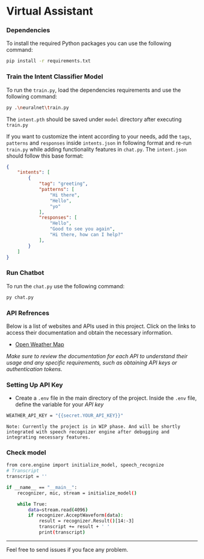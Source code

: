 # Virtual Assistant

### Dependencies
To install the required Python packages you can use the following command:

```bash
pip install -r requirements.txt
```
### Train the Intent Classifier Model
To run the `train.py`, load the dependencies requirements and use the following command:
```bash
py .\neuralnet\train.py
```

The `intent.pth` should be saved under `model` directory after executing `train.py`

If you want to customize the intent according to your needs, add the `tags`, `patterns` and `responses` inside `intents.json` in following format and re-run `train.py` while adding functionality features in `chat.py`. The `intent.json` should follow this base format:

```json
{
    "intents": [
        {
            "tag": "greeting",
            "patterns": [
                "Hi there",
                "Hello",
                "yo"
            ],
            "responses": [
                "Hello",
                "Good to see you again",
                "Hi there, how can I help?"
            ],
        }
    ]
}
```

### Run Chatbot
To run the `chat.py` use the following command:

```bash
py chat.py
```

### API Refrences
Below is a list of websites and APIs used in this project. Click on the links to access their documentation and obtain the necessary information.

- [Open Weather Map](https://openweathermap.org/api)

*Make sure to review the documentation for each API to understand their usage and any specific requirements, such as obtaining API keys or authentication tokens.*

### Setting Up API Key
- Create a `.env` file in the main directory of the project. Inside the `.env` file, define the variable for your *API key*

```bash
WEATHER_API_KEY = "{{secret.YOUR_API_KEY}}"
```

`Note: Currently the project is in WIP phase. And will be shortly integrated with speech recognizer engine after debugging and integrating necessary features.`

### Check model

```bash
from core.engine import initialize_model, speech_recognize
# Transcript
transcript = ''

if __name__ == "__main__":
    recognizer, mic, stream = initialize_model()

    while True:
        data=stream.read(4096)
        if recognizer.AcceptWaveform(data):
            result = recognizer.Result()[14:-3]
            transcript += result + ' '
            print(transcript)
```

---
Feel free to send issues if you face any problem.